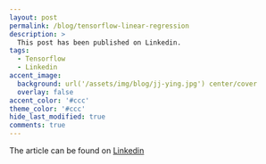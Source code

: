 ```yaml
---
layout: post
permalink: /blog/tensorflow-linear-regression
description: >
  This post has been published on Linkedin.
tags:
  - Tensorflow
  - Linkedin
accent_image: 
  background: url('/assets/img/blog/jj-ying.jpg') center/cover
  overlay: false
accent_color: '#ccc'
theme_color: '#ccc'
hide_last_modified: true
comments: true
---
```


The article can be found on [Linkedin](https://www.linkedin.com/pulse/linear-regression-tensorflow-iv%C3%A1n-corrales-solera/)


